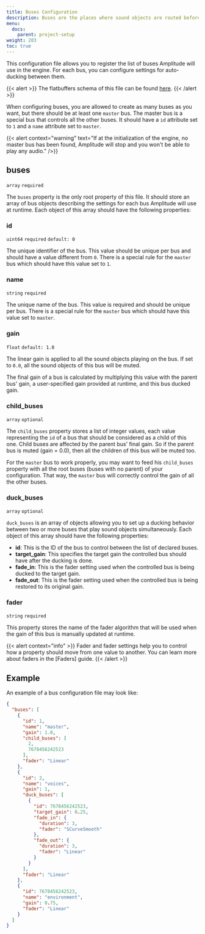 ```yaml
---
title: Buses Configuration
description: Buses are the places where sound objects are routed before being processed by the mixer. This page contains details about how to configure buses for your project.
menu:
  docs:
    parent: project-setup
weight: 203
toc: true
---
```


This configuration file allows you to register the list of buses Amplitude will use in the engine. For each bus, you can configure settings for auto-ducking between them.

{{< alert >}}
The flatbuffers schema of this file can be found [here](https://github.com/SparkyStudios/AmplitudeAudioSDK/blob/main/schemas/buses_definition.fbs).
{{< /alert >}}

When configuring buses, you are allowed to create as many buses as you want, but there should be at least one `master` bus. The master bus is a special bus that controls all the other buses. It should have a `id` attribute set to `1` and a `name` attribute set to `master`.

{{< alert context="warning" text="If at the initialization of the engine, no master bus has been found, Amplitude will stop and you won't be able to play any audio." />}}

## buses

`array` `required`

The `buses` property is the only root property of this file. It should store an array of bus objects describing the settings for each bus Amplitude will use at runtime. Each object of this array should have the following properties:

### id

`uint64` `required` `default: 0`

The unique identifier of the bus. This value should be unique per bus and should have a value different from `0`. There is a special rule for the `master` bus which should have this value set to `1`.

### name

`string` `required`

The unique name of the bus. This value is required and should be unique per bus. There is a special rule for the `master` bus which should have this value set to `master`.

### gain

`float` `default: 1.0`

The linear gain is applied to all the sound objects playing on the bus. If set to `0.0`, all the sound objects of this bus will be muted.

The final gain of a bus is calculated by multiplying this value with the parent bus' gain, a user-specified gain provided at runtime, and this bus ducked gain.

### child_buses

`array` `optional`

The `child_buses` property stores a list of integer values, each value representing the `id` of a bus that should be considered as a child of this one. Child buses are affected by the parent bus' final gain. So if the parent bus is muted (gain = 0.0), then all the children of this bus will be muted too.

For the `master` bus to work properly, you may want to feed his `child_buses` property with all the root buses (buses with no parent) of your configuration. That way, the `master` bus will correctly control the gain of all the other buses.

### duck_buses

`array` `optional`

`duck_buses` is an array of objects allowing you to set up a ducking behavior between two or more buses that play sound objects simultaneously. Each object of this array should have the following properties:

- **id**: This is the ID of the bus to control between the list of declared buses.
- **target_gain**: This specifies the target gain the controlled bus should have after the ducking is done.
- **fade_in**: This is the fader setting used when the controlled bus is being ducked to the target gain.
- **fade_out**: This is the fader setting used when the controlled bus is being restored to its original gain.

### fader

`string` `required`

This property stores the name of the fader algorithm that will be used when the gain of this bus is manually updated at runtime.

{{< alert context="info" >}}
Fader and fader settings help you to control how a property should move from one value to another. You can learn more about faders in the [Faders] guide.
{{< /alert >}}

## Example

An example of a bus configuration file may look like:

```json
{
  "buses": [
    {
      "id": 1,
      "name": "master",
      "gain": 1.0,
      "child_buses": [
        2,
        7678456242523
      ],
      "fader": "Linear"
    },
    {
      "id": 2,
      "name": "voices",
      "gain": 1,
      "duck_buses": [
        {
          "id": 7678456242523,
          "target_gain": 0.25,
          "fade_in": {
            "duration": 3,
            "fader": "SCurveSmooth"
          },
          "fade_out": {
            "duration": 3,
            "fader": "Linear"
          }
        }
      ],
      "fader": "Linear"
    },
    {
      "id": 7678456242523,
      "name": "environment",
      "gain": 0.75,
      "fader": "Linear"
    }
  ]
}
```

